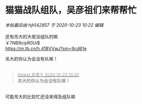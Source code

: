 # 猫猫战队组队，吴彦祖们来帮帮忙


<i class="pstatus"> 本帖最后由 hjh142857 于 2020-10-23 10:22 编辑 </i><br />
<br />
<img id="aimg_Y7yt3" onclick="zoom(this, this.src, 0, 0, 0)" class="zoom" src="http://p0.so.qhimgs1.com/t023c34c31cc4140362.jpg" onmouseover="img_onmouseoverfunc(this)" onload="thumbImg(this)" border="0" alt="" /><br />
还有吊大的大佬没组队的嘛<img src="static/image/smiley/yct/010.gif" smilieid="41" border="0" alt="" /> <br />
￥7NB9cipR0Ui$<br />
<a href="https://m.tb.cn/h.41BVVwJ?sm=9cd61e" target="_blank">https://m.tb.cn/h.41BVVwJ?sm=9cd61e</a>

吊大的你认为会没有队嘛！<br />
<br />
<img src="static/image/smiley/default/titter.gif" smilieid="9" border="0" alt="" /><img src="static/image/smiley/default/titter.gif" smilieid="9" border="0" alt="" /><img src="static/image/smiley/default/titter.gif" smilieid="9" border="0" alt="" />

<div class="quote"><blockquote><font size="2"><a href="https://www.hostloc.com/forum.php?mod=redirect&amp;goto=findpost&amp;pid=9339816&amp;ptid=757506" target="_blank"><font color="#999999">llmwxt 发表于 2020-10-23 10:20</font></a></font><br />
吊大的你认为会没有队嘛！</blockquote></div><br />
<img src="static/image/smiley/yct/010.gif" smilieid="41" border="0" alt="" />可能吊大的比较忙还没来得及组队嘛
